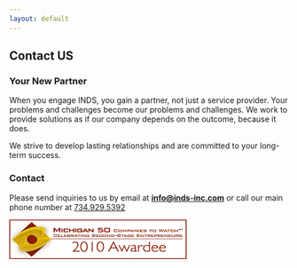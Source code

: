 ```yaml
---
layout: default
---
```


Contact US
----------

### Your New Partner

When you engage INDS, you gain a partner, not just a service provider. Your
problems and challenges become our problems and challenges. We work to provide
solutions as if our company depends on the outcome, because it does.

We strive to develop lasting relationships and are committed to your long-term
success.

### Contact

Please send inquiries to us by email at **<info@inds-inc.com>** or call our main
phone number at [734.929.5392](tel:17349295392)

![mIco50](/assets/images/mIco50.gif)
